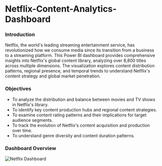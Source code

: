 # Netflix-Content-Analytics-Dashboard

### Introduction
Netflix, the world's leading streaming entertainment service, has revolutionized how we consume media since its transition from a business to a streaming platform. This Power BI dashboard provides comprehensive insights into Netflix's global content library, analyzing over 8,800 titles across multiple dimensions. The visualization explores content distribution patterns, regional presence, and temporal trends to understand Netflix's content strategy and global market penetration.

### Objectives
* To analyze the distribution and balance between movies and TV shows in Netflix's library.
* To identify key content production hubs and regional content strategies.
* To examine content rating patterns and their implications for target audience segments.
* To track the evolution of Netflix's content acquisition and production over time.
* To understand genre diversity and content duration patterns.

### Dashboard Overview
![Netflix Dashboard](https://github.com/user-attachments/files/18183631/netflix_data_dashboard.jpg)
